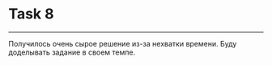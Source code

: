 # Task 8
---
<p>Получилось очень сырое решение из-за нехватки времени. 
Буду доделывать задание в своем темпе.</p>
